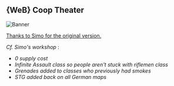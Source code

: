 ## {WeB} Coop Theater

![Banner](https://steamuserimages-a.akamaihd.net/ugc/835829010654349380/D65D86F066367D0327E08B70CCAD5411E364A6C0/?interpolation=lanczos-none&output-format=jpeg&output-quality=95&fit=inside%7C637%3A358&composite-to=*,*%7C637%3A358&background-color=black)

[Thanks to Simo for the original version.](http://steamcommunity.com/sharedfiles/filedetails/?id=940265048)

*Cf. Simo's workshop* :
+ *0 supply cost*
+ *Infinite Assault class so people aren't stuck with riflemen class*
+ *Grenades added to classes who previously had smokes*
+ *STG added back on all German maps*
